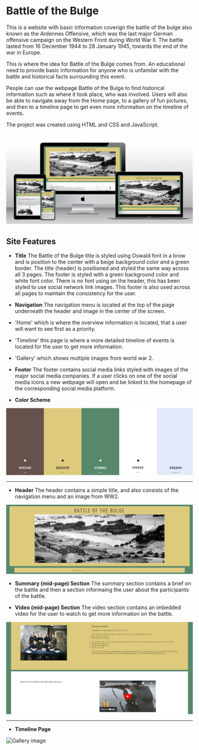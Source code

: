 # Battle of the Bulge

This is a website with basic information coverign the battle of the bulge also known as the Ardennes Offensive, which was the last major German offensive campaign on the Western Front during World War II. The battle lasted from 16 December 1944 to 28 January 1945, towards the end of the war in Europe.

This is where the idea for Battle of the Bulge comes from. An educational need to provide basic information for anyone who is unfamilar with the battle and historical facts surrounding this event.

People can use the webpage Battle of the Bulge to find historical information such as where it took place, who was involved. Users will also be able to navigate away from the Home page, to a gallery of fun pictures, and then to a timeline page to get even more information on the timeline of events. 

The project was created using HTML and CSS and JavaScript. 

![Battle of the Bulge](/assets/Images/multiscreencapture.png)
---

## Site Features

* **Title**
The Battle of the Bulge title is styled using Oswald font in a brow and is position to the center with a beige background color and a green border. The title (header) is positioned and styled the same way across all 3 pages.
The footer is styled with a green background color and white font color. There is no font using on the header, this has been styled to use social network link images. This footer is also used across all pages to maintain the consistency for the user. 

* **Navigation**
The navigation menu is located at the top of the page underneath the header and image in the center of the screen.
* 'Home' which is where the overview information is located, that a user will want to see first as a priority.
* 'Timeline' this page is where a more detailed timeline of events is located for the user to get more information. 
* 'Gallery' which shows multiple images from world war 2.


* **Footer**
The footer contains social media links styled with images of the major social media companies.
If a user clicks on one of the social media icons a new webpage will open and be linked to the homepage of the corresponding social media platform. 

* **Color Scheme**

![Battle of the Bulge](/assets/Images/colorpalette.png)

---

* **Header**
The header contains a simple title, and also consists of the navigation menu and an image from WW2. 

![Header image](assets/Images/titlesection.png)

* **Summary (mid-page) Section**
The summary section contains a brief on the battle and then a section informaing the user about the participants of the battle.

* **Video (mid-page) Section**
The video section contains an imbedded video for the user to watch to get more information on the battle.

![activities section](assets/Images/summarysection.png)

---
* **Timeline Page**


![Gallery image](assets/images/Screenshot%20Gallery.png)